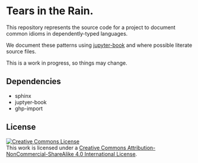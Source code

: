 # Tears in the Rain.

This repository represents the source code for a project to document common idioms in dependently-typed languages.

We document these patterns using [jupyter-book](https://jupyterbook.org/intro.html) and where possible literate source files.

This is a work in progress, so things may change.

## Dependencies

+ sphinx
+ juptyer-book
+ ghp-import

## License

<a rel="license" href="http://creativecommons.org/licenses/by-nc-sa/4.0/"><img alt="Creative Commons License" style="border-width:0" src="https://i.creativecommons.org/l/by-nc-sa/4.0/88x31.png" /></a><br />This work is licensed under a <a rel="license" href="http://creativecommons.org/licenses/by-nc-sa/4.0/">Creative Commons Attribution-NonCommercial-ShareAlike 4.0 International License</a>.
